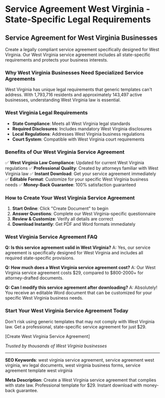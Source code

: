 # Service Agreement West Virginia - State-Specific Legal Requirements

## Service Agreement for West Virginia Businesses

Create a legally compliant service agreement specifically designed for West Virginia. Our West Virginia service agreement includes all state-specific requirements and protects your business interests.

### Why West Virginia Businesses Need Specialized Service Agreements

West Virginia has unique legal requirements that generic templates can't address. With 1,793,716 residents and approximately 143,497 active businesses, understanding West Virginia law is essential.

### West Virginia Legal Requirements

- **State Compliance**: Meets all West Virginia legal standards
- **Required Disclosures**: Includes mandatory West Virginia disclosures
- **Local Regulations**: Addresses West Virginia business regulations
- **Court System**: Compatible with West Virginia court requirements

### Benefits of Our West Virginia Service Agreement

✅ **West Virginia Law Compliance**: Updated for current West Virginia regulations
✅ **Professional Quality**: Created by attorneys familiar with West Virginia law
✅ **Instant Download**: Get your service agreement immediately
✅ **Editable Format**: Customize for your specific West Virginia business needs
✅ **Money-Back Guarantee**: 100% satisfaction guaranteed

### How to Create Your West Virginia Service Agreement

1. **Start Online**: Click "Create Document" to begin
2. **Answer Questions**: Complete our West Virginia-specific questionnaire
3. **Review & Customize**: Verify all details are correct
4. **Download Instantly**: Get PDF and Word formats immediately

### West Virginia Service Agreement FAQ

**Q: Is this service agreement valid in West Virginia?**
A: Yes, our service agreement is specifically designed for West Virginia and includes all required state-specific provisions.

**Q: How much does a West Virginia service agreement cost?**
A: Our West Virginia service agreement costs $29, compared to $800-2000+ for attorney-drafted documents.

**Q: Can I modify this service agreement after downloading?**
A: Absolutely! You receive an editable Word document that can be customized for your specific West Virginia business needs.

### Start Your West Virginia Service Agreement Today

Don't risk using generic templates that may not comply with West Virginia law. Get a professional, state-specific service agreement for just $29.

[Create West Virginia Service Agreement]

*Trusted by thousands of West Virginia businesses*

---

**SEO Keywords**: west virginia service agreement, service agreement west virginia, wv legal documents, west virginia business forms, service agreement template west virginia

**Meta Description**: Create a West Virginia service agreement that complies with state law. Professional template for $29. Instant download with money-back guarantee.
